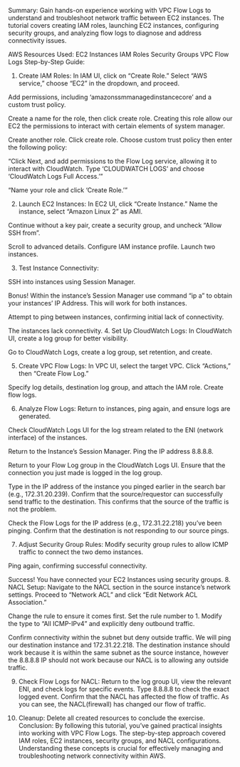 Summary: Gain hands-on experience working with VPC Flow Logs to understand and troubleshoot network traffic between EC2 instances. The tutorial covers creating IAM roles, launching EC2 instances, configuring security groups, and analyzing flow logs to diagnose and address connectivity issues.

AWS Resources Used:
EC2 Instances
IAM Roles
Security Groups
VPC Flow Logs
Step-by-Step Guide:
1. Create IAM Roles:
In IAM UI, click on “Create Role.”
Select “AWS service,” choose “EC2” in the dropdown, and proceed.

Add permissions, including ‘amazonssmmanagedinstancecore’ and a custom trust policy.

Create a name for the role, then click create role. Creating this role allow our EC2 the permissions to interact with certain elements of system manager.

Create another role. Click create role. Choose custom trust policy then enter the following policy:

“Click Next, and add permissions to the Flow Log service, allowing it to interact with CloudWatch. Type ‘CLOUDWATCH LOGS’ and choose ‘CloudWatch Logs Full Access.’”

“Name your role and click ‘Create Role.’”

2. Launch EC2 Instances:
In EC2 UI, click “Create Instance.”
Name the instance, select “Amazon Linux 2” as AMI.

Continue without a key pair, create a security group, and uncheck “Allow SSH from”.

Scroll to advanced details. Configure IAM instance profile. Launch two instances.

3. Test Instance Connectivity:

SSH into instances using Session Manager.

Bonus! Within the instance’s Session Manager use command “ip a” to obtain your instances’ IP Address. This will work for both instances.

Attempt to ping between instances, confirming initial lack of connectivity.

The instances lack connectivity.
4. Set Up CloudWatch Logs:
In CloudWatch UI, create a log group for better visibility.

Go to CloudWatch Logs, create a log group, set retention, and create.

5. Create VPC Flow Logs:
In VPC UI, select the target VPC.
Click “Actions,” then “Create Flow Log.”

Specify log details, destination log group, and attach the IAM role.
Create flow logs.

6. Analyze Flow Logs:
Return to instances, ping again, and ensure logs are generated.

Check CloudWatch Logs UI for the log stream related to the ENI (network interface) of the instances.


Return to the Instance’s Session Manager. Ping the IP address 8.8.8.8.

Return to your Flow Log group in the CloudWatch Logs UI. Ensure that the connection you just made is logged in the log group.

Type in the IP address of the instance you pinged earlier in the search bar (e.g., 172.31.20.239). Confirm that the source/requestor can successfully send traffic to the destination. This confirms that the source of the traffic is not the problem.

Check the Flow Logs for the IP address (e.g., 172.31.22.218) you’ve been pinging. Confirm that the destination is not responding to our source pings.

7. Adjust Security Group Rules:
Modify security group rules to allow ICMP traffic to connect the two demo instances.

Ping again, confirming successful connectivity.

Success! You have connected your EC2 Instances using security groups.
8. NACL Setup:
Navigate to the NACL section in the source instance’s network settings.
Proceed to “Network ACL” and click “Edit Network ACL Association.”

Change the rule to ensure it comes first. Set the rule number to 1. Modify the type to “All ICMP-IPv4” and explicitly deny outbound traffic.

Confirm connectivity within the subnet but deny outside traffic. We will ping our destination instance and 172.31.22.218. The destination instance should work because it is within the same subnet as the source instance, however the 8.8.8.8 IP should not work because our NACL is to allowing any outside traffic.

9. Check Flow Logs for NACL:
Return to the log group UI, view the relevant ENI, and check logs for specific events. Type 8.8.8.8 to check the exact logged event. Confirm that the NACL has affected the flow of traffic. As you can see, the NACL(firewall) has changed our flow of traffic.

10. Cleanup:
Delete all created resources to conclude the exercise.
Conclusion:
By following this tutorial, you’ve gained practical insights into working with VPC Flow Logs. The step-by-step approach covered IAM roles, EC2 instances, security groups, and NACL configurations. Understanding these concepts is crucial for effectively managing and troubleshooting network connectivity within AWS.
